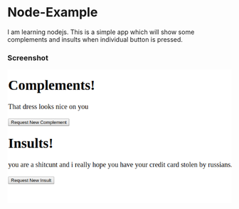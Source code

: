# Node-Example
I am learning nodejs. This is a simple app which will show some complements and insults when individual button is pressed.
### Screenshot
![Screenshot](images/ss.png)